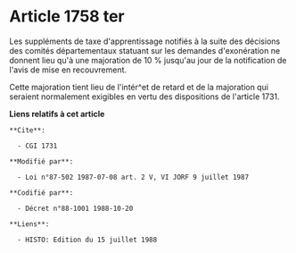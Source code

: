 # Article 1758 ter

Les suppléments de taxe d'apprentissage notifiés à la suite des décisions des comités départementaux statuant sur les
demandes d'exonération ne donnent lieu qu'à une majoration de 10 % jusqu'au jour de la notification de l'avis de mise en
recouvrement.

Cette majoration tient lieu de l'intér^et de retard et de la majoration qui seraient normalement exigibles en vertu des
dispositions de l'article 1731.

**Liens relatifs à cet article**

	**Cite**:

	  - CGI 1731

	**Modifié par**:

	  - Loi n°87-502 1987-07-08 art. 2 V, VI JORF 9 juillet 1987

	**Codifié par**:

	  - Décret n°88-1001 1988-10-20

	**Liens**:

	  - HISTO: Edition du 15 juillet 1988
